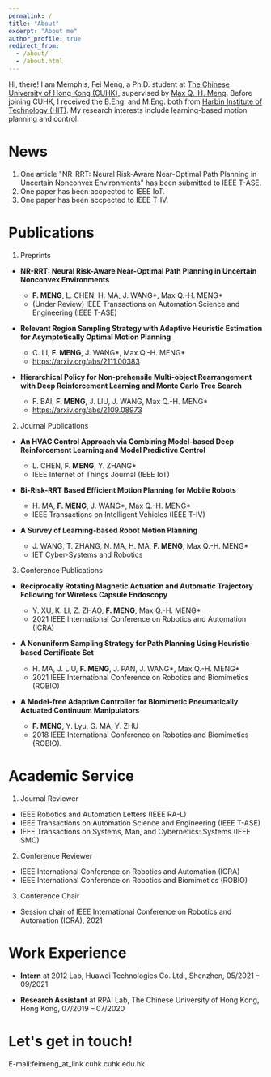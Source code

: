 ```yaml
---
permalink: /
title: "About"
excerpt: "About me"
author_profile: true
redirect_from: 
  - /about/
  - /about.html
---
```


Hi, there! I am Memphis, Fei Meng, a Ph.D. student at [The Chinese University of Hong Kong (CUHK)](https://www.cuhk.edu.hk/english/index.html), supervised by [Max Q.-H. Meng](https://www.ee.cuhk.edu.hk/~qhmeng/). Before joining CUHK, I received the B.Eng. and M.Eng. both from [Harbin Institute of Technology (HIT)](http://en.hit.edu.cn/). My research interests include learning-based motion planning and control.

News
======
1. One article "NR-RRT: Neural Risk-Aware Near-Optimal Path Planning in Uncertain Nonconvex Environments" has been submitted to IEEE T-ASE.
2. One paper has been accpected to IEEE IoT.
3. One paper has been accpected to IEEE T-IV.

Publications
======
1. Preprints
  - **NR-RRT: Neural Risk-Aware Near-Optimal Path Planning in Uncertain Nonconvex Environments**
    - **F. MENG**, L. CHEN, H. MA, J. WANG*, Max Q.-H. MENG* 
    - (Under Review) IEEE Transactions on Automation Science and Engineering (IEEE T-ASE)

  - **Relevant Region Sampling Strategy with Adaptive Heuristic Estimation for Asymptotically Optimal Motion Planning**
    - C. LI, **F. MENG**, J. WANG*, Max Q.-H. MENG* 
    - https://arxiv.org/abs/2111.00383

  - **Hierarchical Policy for Non-prehensile Multi-object Rearrangement with Deep Reinforcement Learning and Monte Carlo Tree Search**
    - F. BAI, **F. MENG**, J. LIU, J. WANG, Max Q.-H. MENG* 
    - https://arxiv.org/abs/2109.08973
 
2. Journal Publications
  - **An HVAC Control Approach via Combining Model-based Deep Reinforcement Learning and Model Predictive Control**
    - L. CHEN, **F. MENG**, Y. ZHANG* 
    - IEEE Internet of Things Journal (IEEE IoT)

  - **Bi-Risk-RRT Based Efficient Motion Planning for Mobile Robots**
    - H. MA, **F. MENG**, J. WANG*, Max Q.-H. MENG* 
    - IEEE Transactions on Intelligent Vehicles (IEEE T-IV)

  - **A Survey of Learning-based Robot Motion Planning**
    - J. WANG, T. ZHANG, N. MA, H. MA, **F. MENG**, Max Q.-H. MENG* 
    - IET Cyber-Systems and Robotics

3. Conference Publications
  - **Reciprocally Rotating Magnetic Actuation and Automatic Trajectory Following for Wireless Capsule Endoscopy**
    - Y. XU, K. LI, Z. ZHAO, **F. MENG**, Max Q.-H. MENG*
    - 2021 IEEE International Conference on Robotics and Automation (ICRA)

  - **A Nonuniform Sampling Strategy for Path Planning Using Heuristic-based Certiﬁcate Set**
    - H. MA, J. LIU, **F. MENG**, J. PAN, J. WANG*, Max Q.-H. MENG* 
    - 2021 IEEE International Conference on Robotics and Biomimetics (ROBIO)

  - **A Model-free Adaptive Controller for Biomimetic Pneumatically Actuated Continuum Manipulators**
    - **F. MENG**, Y. Lyu, G. MA, Y. ZHU 
    - 2018 IEEE International Conference on Robotics and Biomimetics (ROBIO).

Academic Service
==============
1. Journal Reviewer
- IEEE Robotics and Automation Letters (IEEE RA-L)
- IEEE Transactions on Automation Science and Engineering (IEEE T-ASE)
- IEEE Transactions on Systems, Man, and Cybernetics: Systems (IEEE SMC)

2. Conference Reviewer
- IEEE International Conference on Robotics and Automation (ICRA)
- IEEE International Conference on Robotics and Biomimetics (ROBIO)

3. Conference Chair
- Session chair of IEEE International Conference on Robotics and Automation (ICRA), 2021

Work Experience
==============
- **Intern** at 2012 Lab, Huawei Technologies Co. Ltd., Shenzhen, 05/2021 – 09/2021

- **Research Assistant** at RPAI Lab, The Chinese University of Hong Kong, Hong Kong, 07/2019 – 07/2020

Let's get in touch!
========
E-mail:feimeng_at_link.cuhk.cuhk.edu.hk
